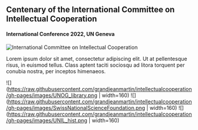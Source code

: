 ## Centenary of the International Committee on Intellectual Cooperation
#### International Conference 2022, UN Geneva

![International Committee on Intellectual Cooperation](https://raw.githubusercontent.com/grandjeanmartin/intellectualcooperation/gh-pages/images/intellectualcooperationconference2022.png)

Lorem ipsum dolor sit amet, consectetur adipiscing elit. Ut at pellentesque risus, in euismod tellus. Class aptent taciti sociosqu ad litora torquent per conubia nostra, per inceptos himenaeos.

![](https://raw.githubusercontent.com/grandjeanmartin/intellectualcooperation/gh-pages/images/UNOG_library.png | width=160) ![](https://raw.githubusercontent.com/grandjeanmartin/intellectualcooperation/gh-pages/images/SwissNationalScienceFoundation.png | width=160) ![](https://raw.githubusercontent.com/grandjeanmartin/intellectualcooperation/gh-pages/images/UNIL_hist.png | width=160)



